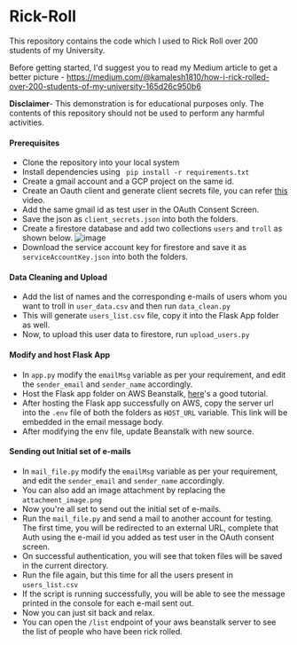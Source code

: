 # Rick-Roll

This repository contains the code which I used to Rick Roll over 200 students of my University.

Before getting started, I'd suggest you to read my Medium article to get a better picture - https://medium.com/@kamalesh1810/how-i-rick-rolled-over-200-students-of-my-university-165d26c950b6

**Disclaimer**- This demonstration is for educational purposes only. The contents of this repository should not be used to perform any harmful activities.

#### Prerequisites
- Clone the repository into your local system
- Install dependencies using 
``` pip install -r requirements.txt```
- Create a gmail account and a GCP project on the same id.
- Create an Oauth client and generate client secrets file, you can refer [this](https://www.youtube.com/watch?v=6bzzpda63H0&ab_channel=JieJenn) video.
- Add the same gmail id as test user in the OAuth Consent Screen.
- Save the json as `client_secrets.json` into both the folders.
- Create a firestore database and add two collections `users` and `troll` as shown below.
![image](https://user-images.githubusercontent.com/61874657/178149288-973a050f-4c07-4c6f-a429-6ec9d6028c65.png)
- Download the service account key for firestore and save it as `serviceAccountKey.json` into both the folders.


#### Data Cleaning and Upload
- Add the list of names and the corresponding e-mails of users whom you want to troll in `user_data.csv` and then run `data_clean.py`
- This will generate `users_list.csv` file, copy it into the Flask App folder as well.
- Now, to upload this user data to firestore, run `upload_users.py` 

#### Modify and host Flask App
- In `app.py` modify the `emailMsg` variable as per your requirement, and edit the `sender_email` and `sender_name` accordingly.
- Host the Flask app folder on AWS Beanstalk, [here](https://www.youtube.com/watch?v=dhHOzye-Rms&ab_channel=NachiketaHebbar)'s a good tutorial.
- After hosting the Flask app successfully on AWS, copy the server url into the `.env` file of both the folders as `HOST_URL` variable. This link will be embedded in the email message body.
- After modifying the env file, update Beanstalk with new source.

#### Sending out Initial set of e-mails
- In `mail_file.py` modify the `emailMsg` variable as per your requirement, and edit the `sender_email` and `sender_name` accordingly.
- You can also add an image attachment by replacing the `attachment_image.png`
- Now you're all set to send out the initial set of e-mails.
- Run the `mail_file.py` and send a mail to another account for testing. The first time, you will be redirected to an external URL, complete that Auth using the e-mail id you added as test user in the OAuth consent screen.
- On successful authentication, you will see that token files will be saved in the current directory.
- Run the file again, but this time for all the users present in `users_list.csv`
- If the script is running successfully, you will be able to see the message printed in the console for each e-mail sent out.
- Now you can just sit back and relax.
- You can open the `/list` endpoint of your aws beanstalk server to see the list of people who have been rick rolled.